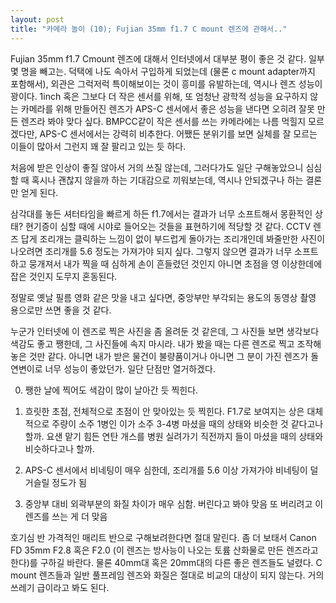 ```yaml
---
layout: post
title: "카메라 놀이 (10); Fujian 35mm f1.7 C mount 렌즈에 관해서.."
---
```



Fujian 35mm f1.7 Cmount 렌즈에 대해서 인터넷에서 대부분 평이 좋은 것 같다. 일부 몇 명을 빼고는. 덕택에 나도 속아서 구입하게 되었는데 (물론 c mount adapter까지 포함해서), 외관은 그럭저럭 특이해보이는 것이 흥미를 유발하는데, 역시나 렌즈 성능이 꽝이다. 1inch 혹은 그보다 더 작은 센서를 위해, 또 엄청난 광학적 성능을 요구하지 않는 카메라를 위해 만들어진 렌즈가 APS-C 센서에서 좋은 성능을 낸다면 오히려 잘못 만든 렌즈라 봐야 맞다 싶다. BMPCC같이 작은 센서를 쓰는 카메라에는 나름 먹힐지 모르겠다만, APS-C 센서에서는 강력히 비추한다. 어쨌든 분위기를 보면 실체를 잘 모르는 이들이 많아서 그런지 꽤 잘 팔리고 있는 듯 하다. 




처음에 받은 인상이 좋질 않아서 거의 쓰질 않는데, 그러다가도 일단 구해놓았으니 심심할 때 혹시나 괜찮지 않을까 하는 기대감으로 끼워보는데, 역시나 안되겠구나 하는 결론만 얻게 된다. 




삼각대를 놓든 셔터타임을 빠르게 하든 f1.7에서는 결과가 너무 소프트해서 몽환적인 상태? 현기증이 심할 때에 시야로 들어오는 것들을 표현하기에 적당할 것 같다. CCTV 렌즈 답게 조리개는 클릭하는 느낌이 없이 부드럽게 돌아가는 조리개인데 봐줄만한 사진이 나오려면 조리개를 5.6 정도는 가져가야 되지 싶다. 그렇지 않으면 결과가 너무 소프트하고 뭉개져서 내가 찍을 때 심하게 손이 흔들렸던 것인지 아니면 초점을 영 이상한데에 잡은 것인지 도무지 혼동된다.




정말로 옛날 필름 영화 같은 맛을 내고 싶다면, 중앙부만 부각되는 용도의 동영상 촬영 용으로만 쓰면 좋을 것 같다. 




누군가 인터넷에 이 렌즈로 찍은 사진을 좀 올려둔 것 같은데, 그 사진들 보면 생각보다 색감도 좋고 쨍한데, 그 사진들에 속지 마시라. 내가 봤을 때는 다른 렌즈로 찍고 조작해놓은 것만 같다. 아니면 내가 받은 물건이 불량품이거나 아니면 그 분이 가진 렌즈가 돌연변이로 너무 성능이 좋았던가. 일단 단점만 열거하겠다. 




0) 쨍한 날에 찍어도 색감이 많이 날아간 듯 찍힌다. 

1) 흐릿한 초점, 전체적으로 초점이 안 맞아있는 듯 찍힌다. F1.7로 보여지는 상은 대체적으로 주량이 소주 1병인 이가 소주 3-4병 마셨을 때의 상태와 비슷한 것 같다고나 할까. 요샌 맡기 힘든 연탄 개스를 병원 실려가기 직전까지 들이 마셨을 때의 상태와 비슷하다고나 할까.

2) APS-C 센서에서 비네팅이 매우 심한데, 조리개를 5.6 이상 가져가야 비네팅이 덜 거슬릴 정도가 됨

3) 중앙부 대비 외곽부분의 화질 차이가 매우 심함. 버린다고 봐야 맞음 또 버리려고 이 렌즈를 쓰는 게 더 맞음




호기심 반 가격적인 매리트 반으로 구해보려한다면 절대 말린다. 좀 더 보태서 Canon FD 35mm F2.8 혹은 F2.0 (이 렌즈는 방사능이 나오는 토륨 산화물로 만든 렌즈라고 한다)를 구하길 바란다. 물론 40mm대 혹은 20mm대의 다른 좋은 렌즈들도 널렸다. C mount 렌즈들과 일반 풀프레임 렌즈와 화질은 절대로 비교의 대상이 되지 않는다. 거의 쓰레기 급이라고 봐도 된다.






